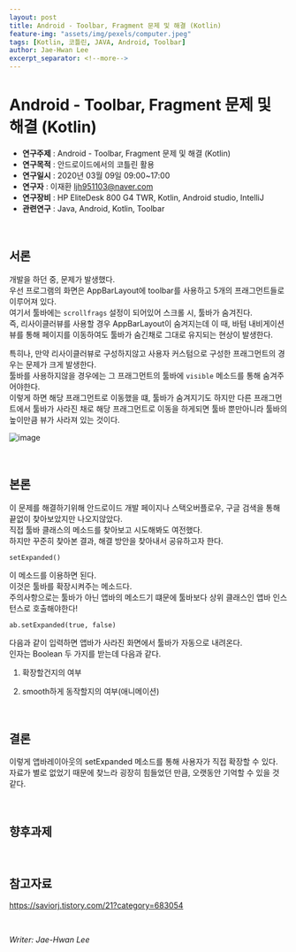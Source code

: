 ```yaml
---
layout: post
title: Android - Toolbar, Fragment 문제 및 해결 (Kotlin)
feature-img: "assets/img/pexels/computer.jpeg"
tags: [Kotlin, 코틀린, JAVA, Android, Toolbar]
author: Jae-Hwan Lee
excerpt_separator: <!--more-->
---
```


# Android - Toolbar, Fragment 문제 및 해결 (Kotlin)
<!--more-->
* **연구주제** : Android - Toolbar, Fragment 문제 및 해결 (Kotlin)
* **연구목적** : 안드로이드에서의 코틀린 활용
* **연구일시** : 2020년 03월 09일 09:00~17:00
* **연구자** : 이재환 <ljh951103@naver.com>
* **연구장비** : HP EliteDesk 800 G4 TWR, Kotlin, Android studio, IntelliJ
* **관련연구** : Java, Android, Kotlin, Toolbar

<br>
   
## 서론

개발을 하던 중, 문제가 발생했다.  
우선 프로그램의 화면은 AppBarLayout에 toolbar를 사용하고 5개의 프래그먼트들로 이루어져 있다.  
여기서 툴바에는 `scrollfrags` 설정이 되어있어 스크롤 시, 툴바가 숨겨진다.  
즉, 리사이클러뷰를 사용할 경우 AppBarLayout이 숨겨지는데 이 때, 바텀 내비게이션뷰를 통해 페이지를 이동하여도 툴바가 숨긴채로 그대로 유지되는 현상이 발생한다. 

특히나, 만약 리사이클러뷰로 구성하지않고 사용자 커스텀으로 구성한 프래그먼트의 경우는 문제가 크게 발생한다.  
툴바를 사용하지않을 경우에는 그 프래그먼트의 툴바에 `visible` 메소드를 통해 숨겨주어야한다.  
이렇게 하면 해당 프래그먼트로 이동했을 떄, 툴바가 숨겨지기도 하지만 다른 프래그먼트에서 툴바가 사라진 채로 해당 프래그먼트로 이동을 하게되면 툴바 뿐만아니라 툴바의 높이만큼 뷰가 사라져 있는 것이다.  

![image](https://user-images.githubusercontent.com/57826388/76138947-3391bb80-608f-11ea-82b7-49ace8f10051.png)


<br>
   
## 본론

이 문제를 해결하기위해 안드로이드 개발 페이지나 스택오버플로우, 구글 검색을 통해 끝없이 찾아보았지만 나오지않았다.  
직접 툴바 클래스의 메소드를 찾아보고 시도해봐도 여전했다.  
하지만 꾸준히 찾아본 결과, 해결 방안을 찾아내서 공유하고자 한다.

`setExpanded()`

이 메소드를 이용하면 된다.  
이것은 툴바를 확장시켜주는 메소드다.  
주의사항으로는 툴바가 아닌 앱바의 메소드기 떄문에 툴바보다 상위 클래스인 앱바 인스턴스로 호출해야한다!

````
ab.setExpanded(true, false)
````

다음과 같이 입력하면 앱바가 사라진 화면에서 툴바가 자동으로 내려온다.  
인자는 Boolean 두 가지를 받는데 다음과 같다.


1. 확장할건지의 여부

2. smooth하게 동작할지의 여부(애니메이션)

<br>

## 결론

이렇게 앱바레이아웃의 setExpanded 메소드를 통해 사용자가 직접 확장할 수 있다.  
자료가 별로 없었기 때문에 찾느라 굉장히 힘들었던 만큼, 오랫동안 기억할 수 있을 것 같다.

<br>

## 향후과제

<br>

## 참고자료

<https://saviorj.tistory.com/21?category=683054>  

<br>

*Writer: Jae-Hwan Lee*
